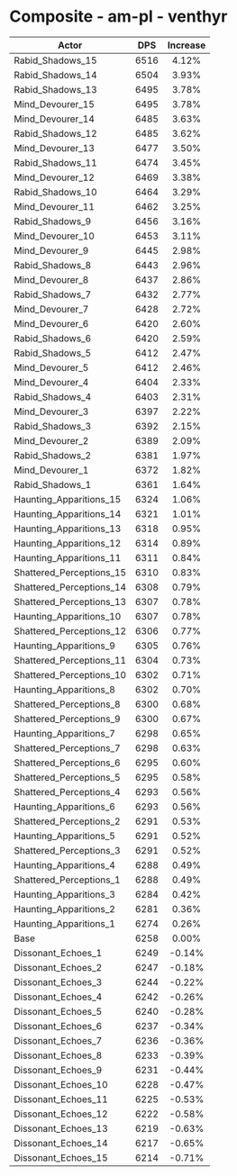 # Composite - am-pl - venthyr
| Actor | DPS | Increase |
|---|:---:|:---:|
|Rabid_Shadows_15|6516|4.12%|
|Rabid_Shadows_14|6504|3.93%|
|Rabid_Shadows_13|6495|3.78%|
|Mind_Devourer_15|6495|3.78%|
|Mind_Devourer_14|6485|3.63%|
|Rabid_Shadows_12|6485|3.62%|
|Mind_Devourer_13|6477|3.50%|
|Rabid_Shadows_11|6474|3.45%|
|Mind_Devourer_12|6469|3.38%|
|Rabid_Shadows_10|6464|3.29%|
|Mind_Devourer_11|6462|3.25%|
|Rabid_Shadows_9|6456|3.16%|
|Mind_Devourer_10|6453|3.11%|
|Mind_Devourer_9|6445|2.98%|
|Rabid_Shadows_8|6443|2.96%|
|Mind_Devourer_8|6437|2.86%|
|Rabid_Shadows_7|6432|2.77%|
|Mind_Devourer_7|6428|2.72%|
|Mind_Devourer_6|6420|2.60%|
|Rabid_Shadows_6|6420|2.59%|
|Rabid_Shadows_5|6412|2.47%|
|Mind_Devourer_5|6412|2.46%|
|Mind_Devourer_4|6404|2.33%|
|Rabid_Shadows_4|6403|2.31%|
|Mind_Devourer_3|6397|2.22%|
|Rabid_Shadows_3|6392|2.15%|
|Mind_Devourer_2|6389|2.09%|
|Rabid_Shadows_2|6381|1.97%|
|Mind_Devourer_1|6372|1.82%|
|Rabid_Shadows_1|6361|1.64%|
|Haunting_Apparitions_15|6324|1.06%|
|Haunting_Apparitions_14|6321|1.01%|
|Haunting_Apparitions_13|6318|0.95%|
|Haunting_Apparitions_12|6314|0.89%|
|Haunting_Apparitions_11|6311|0.84%|
|Shattered_Perceptions_15|6310|0.83%|
|Shattered_Perceptions_14|6308|0.79%|
|Shattered_Perceptions_13|6307|0.78%|
|Haunting_Apparitions_10|6307|0.78%|
|Shattered_Perceptions_12|6306|0.77%|
|Haunting_Apparitions_9|6305|0.76%|
|Shattered_Perceptions_11|6304|0.73%|
|Shattered_Perceptions_10|6302|0.71%|
|Haunting_Apparitions_8|6302|0.70%|
|Shattered_Perceptions_8|6300|0.68%|
|Shattered_Perceptions_9|6300|0.67%|
|Haunting_Apparitions_7|6298|0.65%|
|Shattered_Perceptions_7|6298|0.63%|
|Shattered_Perceptions_6|6295|0.60%|
|Shattered_Perceptions_5|6295|0.58%|
|Shattered_Perceptions_4|6293|0.56%|
|Haunting_Apparitions_6|6293|0.56%|
|Shattered_Perceptions_2|6291|0.53%|
|Haunting_Apparitions_5|6291|0.52%|
|Shattered_Perceptions_3|6291|0.52%|
|Haunting_Apparitions_4|6288|0.49%|
|Shattered_Perceptions_1|6288|0.49%|
|Haunting_Apparitions_3|6284|0.42%|
|Haunting_Apparitions_2|6281|0.36%|
|Haunting_Apparitions_1|6274|0.26%|
|Base|6258|0.00%|
|Dissonant_Echoes_1|6249|-0.14%|
|Dissonant_Echoes_2|6247|-0.18%|
|Dissonant_Echoes_3|6244|-0.22%|
|Dissonant_Echoes_4|6242|-0.26%|
|Dissonant_Echoes_5|6240|-0.28%|
|Dissonant_Echoes_6|6237|-0.34%|
|Dissonant_Echoes_7|6236|-0.36%|
|Dissonant_Echoes_8|6233|-0.39%|
|Dissonant_Echoes_9|6231|-0.44%|
|Dissonant_Echoes_10|6228|-0.47%|
|Dissonant_Echoes_11|6225|-0.53%|
|Dissonant_Echoes_12|6222|-0.58%|
|Dissonant_Echoes_13|6219|-0.63%|
|Dissonant_Echoes_14|6217|-0.65%|
|Dissonant_Echoes_15|6214|-0.71%|
